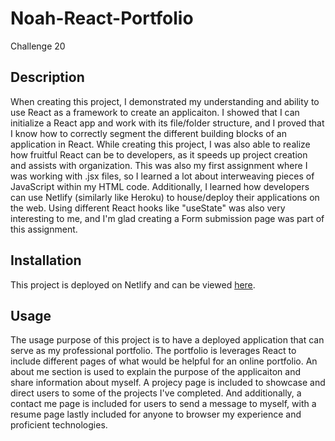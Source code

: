 # Noah-React-Portfolio
Challenge 20

## Description
When creating this project, I demonstrated my understanding and ability to use React as a framework to create an applicaiton. I showed that I can initialize a React app and work with its file/folder structure, and I proved that I know how to correctly segment the different building blocks of an application in React. While creating this project, I was also able to realize how fruitful React can be to developers, as it speeds up project creation and assists with organization. This was also my first assignment where I was working with .jsx files, so I learned a lot about interweaving pieces of JavaScript within my HTML code. Additionally, I learned how developers can use Netlify (similarly like Heroku) to house/deploy their applications on the web. Using different React hooks like "useState" was also very interesting to me, and I'm glad creating a Form submission page was part of this assignment.

## Installation
This project is deployed on Netlify and can be viewed [here](https://netlify-noah-react-portfolio.netlify.app/).

## Usage
The usage purpose of this project is to have a deployed application that can serve as my professional portfolio. The portfolio is leverages React to include different pages of what would be helpful for an online portfolio. An about me section is used to explain the purpose of the applicaiton and share information about myself. A projecy page is included to showcase and direct users to some of the projects I've completed. And additionally, a contact me page is included for users to send a message to myself, with a resume page lastly included for anyone to browser my experience and proficient technologies.